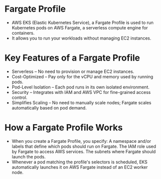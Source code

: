 # Fargate Profile

- AWS EKS (Elastic Kubernetes Service), a Fargate Profile is used to run Kubernetes pods on AWS Fargate, a serverless compute engine for containers. 
- It allows you to run your workloads without managing EC2 instances.

# Key Features of a Fargate Profile

- Serverless – No need to provision or manage EC2 instances.
- Cost-Optimized – Pay only for the vCPU and memory used by running pods.
- Pod-Level Isolation – Each pod runs in its own isolated environment.
- Security – Integrates with IAM and AWS VPC for fine-grained access control.
- Simplifies Scaling – No need to manually scale nodes; Fargate scales automatically based on pod demand.

# How a Fargate Profile Works
- When you create a Fargate Profile, you specify:
    A namespace and/or labels that define which pods should run on Fargate.
    The IAM role used by Fargate to access AWS services.
    The subnets where Fargate should launch the pods.
- Whenever a pod matching the profile's selectors is scheduled, EKS automatically launches it on AWS Fargate instead of an EC2 worker node.

